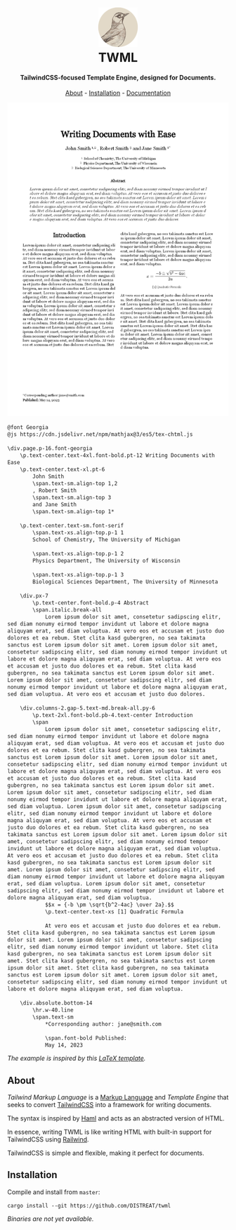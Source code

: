 <h1 align="center">
  <img height="90" src="docs/bird.png" />
  <br />
  <span>TWML</span>
</h1>

<h4 align="center">TailwindCSS-focused Template Engine, designed for Documents.</h4>

<p align="center">
  <a href="#about">About</a>
  -
  <a href="#installation">Installation</a>
  -
  <a href="#documentation">Documentation</a>
</p>

![Document Example](docs/rendered_example.png)

```twml
@font Georgia
@js https://cdn.jsdelivr.net/npm/mathjax@3/es5/tex-chtml.js

\div.page.p-16.font-georgia
    \p.text-center.text-4xl.font-bold.pt-12 Writing Documents with Ease
    \p.text-center.text-xl.pt-6
        John Smith
        \span.text-sm.align-top 1,2
        , Robert Smith
        \span.text-sm.align-top 3
        and Jane Smith
        \span.text-sm.align-top 1*

    \p.text-center.text-sm.font-serif
        \span.text-xs.align-top.p-1 1
        School of Chemistry, The University of Michigan

        \span.text-xs.align-top.p-1 2
        Physics Department, The University of Wisconsin

        \span.text-xs.align-top.p-1 3
        Biological Sciences Department, The University of Minnesota

    \div.px-7
        \p.text-center.font-bold.p-4 Abstract
        \span.italic.break-all
            Lorem ipsum dolor sit amet, consetetur sadipscing elitr, sed diam nonumy eirmod tempor invidunt ut labore et dolore magna aliquyam erat, sed diam voluptua. At vero eos et accusam et justo duo dolores et ea rebum. Stet clita kasd gubergren, no sea takimata sanctus est Lorem ipsum dolor sit amet. Lorem ipsum dolor sit amet, consetetur sadipscing elitr, sed diam nonumy eirmod tempor invidunt ut labore et dolore magna aliquyam erat, sed diam voluptua. At vero eos et accusam et justo duo dolores et ea rebum. Stet clita kasd gubergren, no sea takimata sanctus est Lorem ipsum dolor sit amet. Lorem ipsum dolor sit amet, consetetur sadipscing elitr, sed diam nonumy eirmod tempor invidunt ut labore et dolore magna aliquyam erat, sed diam voluptua. At vero eos et accusam et justo duo dolores.

    \div.columns-2.gap-5.text-md.break-all.py-6
        \p.text-2xl.font-bold.pb-4.text-center Introduction
        \span
            Lorem ipsum dolor sit amet, consetetur sadipscing elitr, sed diam nonumy eirmod tempor invidunt ut labore et dolore magna aliquyam erat, sed diam voluptua. At vero eos et accusam et justo duo dolores et ea rebum. Stet clita kasd gubergren, no sea takimata sanctus est Lorem ipsum dolor sit amet. Lorem ipsum dolor sit amet, consetetur sadipscing elitr, sed diam nonumy eirmod tempor invidunt ut labore et dolore magna aliquyam erat, sed diam voluptua. At vero eos et accusam et justo duo dolores et ea rebum. Stet clita kasd gubergren, no sea takimata sanctus est Lorem ipsum dolor sit amet. Lorem ipsum dolor sit amet, consetetur sadipscing elitr, sed diam nonumy eirmod tempor invidunt ut labore et dolore magna aliquyam erat, sed diam voluptua. Lorem ipsum dolor sit amet, consetetur sadipscing elitr, sed diam nonumy eirmod tempor invidunt ut labore et dolore magna aliquyam erat, sed diam voluptua. At vero eos et accusam et justo duo dolores et ea rebum. Stet clita kasd gubergren, no sea takimata sanctus est Lorem ipsum dolor sit amet. Lorem ipsum dolor sit amet, consetetur sadipscing elitr, sed diam nonumy eirmod tempor invidunt ut labore et dolore magna aliquyam erat, sed diam voluptua. At vero eos et accusam et justo duo dolores et ea rebum. Stet clita kasd gubergren, no sea takimata sanctus est Lorem ipsum dolor sit amet. Lorem ipsum dolor sit amet, consetetur sadipscing elitr, sed diam nonumy eirmod tempor invidunt ut labore et dolore magna aliquyam erat, sed diam voluptua. Lorem ipsum dolor sit amet, consetetur sadipscing elitr, sed diam nonumy eirmod tempor invidunt ut labore et dolore magna aliquyam erat, sed diam voluptua.
            $$x = {-b \pm \sqrt{b^2-4ac} \over 2a}.$$
            \p.text-center.text-xs [1] Quadratic Formula

            At vero eos et accusam et justo duo dolores et ea rebum. Stet clita kasd gubergren, no sea takimata sanctus est Lorem ipsum dolor sit amet. Lorem ipsum dolor sit amet, consetetur sadipscing elitr, sed diam nonumy eirmod tempor invidunt ut labore. Stet clita kasd gubergren, no sea takimata sanctus est Lorem ipsum dolor sit amet. Stet clita kasd gubergren, no sea takimata sanctus est Lorem ipsum dolor sit amet. Stet clita kasd gubergren, no sea takimata sanctus est Lorem ipsum dolor sit amet. Lorem ipsum dolor sit amet, consetetur sadipscing elitr, sed diam nonumy eirmod tempor invidunt ut labore et dolore magna aliquyam erat, sed diam voluptua.

    \div.absolute.bottom-14
        \hr.w-40.line
        \span.text-sm
            *Corresponding author: jane@smith.com

            \span.font-bold Published:
            May 14, 2023
```

_The example is inspired by this [LaTeX template](https://www.latextemplates.com/template/journal-article)._

## About

_Tailwind Markup Language_ is a [Markup Language](https://en.wikipedia.org/wiki/Markup_language)
and _Template Engine_ that seeks to convert [TailwindCSS](https://tailwindcss.com/) into a framework
for writing documents.

The syntax is inspired by [Haml](https://haml.info/) and acts as an abstracted version of HTML.

In essence, writing TWML is like writing HTML with built-in support for TailwindCSS using
[Railwind](https://github.com/pintariching/railwind).

TailwindCSS is simple and flexible, making it perfect for documents.

## Installation

Compile and install from `master`:

```
cargo install --git https://github.com/DISTREAT/twml
```

_Binaries are not yet available._
